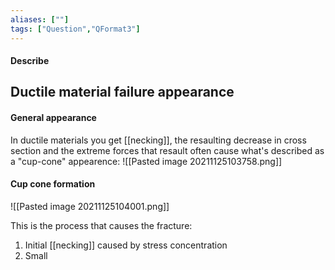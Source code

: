 ```yaml
---
aliases: [""]
tags: ["Question","QFormat3"]
---
```


#### Describe
## Ductile material failure appearance

#### General appearance
In ductile materials you get [[necking]], the resaulting decrease in cross section and the extreme forces that resault often cause what's described as a "cup-cone" appearence:
![[Pasted image 20211125103758.png]]

#### Cup cone formation
![[Pasted image 20211125104001.png]]

This is the process that causes the fracture:
1) Initial [[necking]] caused by stress concentration
2) Small 